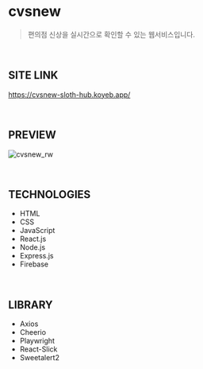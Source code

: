 # cvsnew

> 편의점 신상을 실시간으로 확인할 수 있는 웹서비스입니다.

<br/>

## SITE LINK

https://cvsnew-sloth-hub.koyeb.app/

<br/>

## PREVIEW

![cvsnew_rw](https://user-images.githubusercontent.com/53851248/205886337-0740777d-a97c-47de-af67-dddb8b19429c.png)

<br/>

## TECHNOLOGIES

- HTML
- CSS
- JavaScript
- React.js
- Node.js
- Express.js
- Firebase

<br/>

## LIBRARY

- Axios
- Cheerio
- Playwright
- React-Slick
- Sweetalert2
